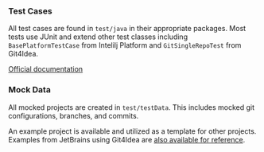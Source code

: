 ### Test Cases
All test cases are found in `test/java` in their appropriate packages. Most
 tests use JUnit and extend other test classes including
  `BasePlatformTestCase` from Intelilj Platform and `GitSingleRepoTest` from
   Git4Idea.

[Official documentation](https://jetbrains.org/intellij/sdk/docs/basics/testing_plugins/testing_plugins.html)

### Mock Data
All mocked projects are created in `test/testData`. This includes mocked
 git configurations, branches, and commits.
 

An example project is available and utilized as a template for other projects.
Examples from JetBrains using Git4Idea are [also available for reference](https://github.com/JetBrains/intellij-community/tree/master/plugins/git4idea/testData).